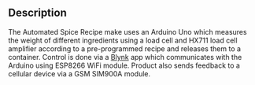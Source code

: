 ## Description
The Automated Spice Recipe make uses an Arduino Uno which measures the weight of different ingredients using a load cell and HX711 load cell amplifier according to a pre-programmed recipe and releases them to a container.
Control is done via a [Blynk](blynk.io) app which communicates with the Arduino using ESP8266 WiFi module. Product also sends feedback to a cellular device via a GSM SIM900A module.
